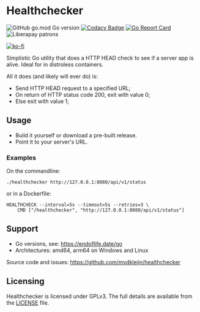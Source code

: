 # Healthchecker

![GitHub go.mod Go version](https://img.shields.io/github/go-mod/go-version/mvdkleijn/healthchecker?style=for-the-badge)
[![Codacy Badge](https://img.shields.io/codacy/grade/3dde6794f6c14b7badd3989cee3b5671?style=for-the-badge)](https://app.codacy.com/gh/mvdkleijn/healthchecker/dashboard)
[![Go Report Card](https://goreportcard.com/badge/github.com/mvdkleijn/healthchecker?style=for-the-badge)](https://goreportcard.com/report/github.com/mvdkleijn/healthchecker)
![Liberapay patrons](https://img.shields.io/liberapay/patrons/mvdkleijn?style=for-the-badge)

[![ko-fi](https://ko-fi.com/img/githubbutton_sm.svg)](https://ko-fi.com/O4O7H6C73)

Simplistic Go utility that does a HTTP HEAD check to see if a server app is alive. Ideal for in distroless containers.

All it does (and likely will ever do) is:
- Send HTTP HEAD request to a specified URL;
- On return of HTTP status code 200, exit with value 0;
- Else exit with value 1;

## Usage

- Build it yourself or download a pre-built release.
- Point it to your server's URL.

### Examples

On the commandline:

```./healthchecker http://127.0.0.1:8080/api/v1/status```

or in a Dockerfile:

```
HEALTHCHECK --interval=5s --timeout=5s --retries=3 \
    CMD ["/healthchecker", "http://127.0.0.1:8080/api/v1/status"]
```

## Support

- Go versions, see: https://endoflife.date/go
- Architectures: amd64, arm64 on Windows and Linux

Source code and issues: https://github.com/mvdkleijn/healthchecker

## Licensing

Healthchecker is licensed under GPLv3. The full details are available from the [LICENSE](/LICENSE) file.
